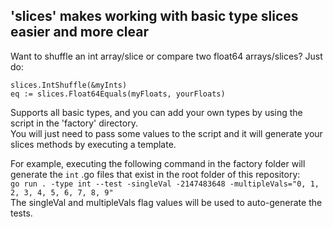 ## 'slices' makes working with basic type slices easier and more clear

Want to shuffle an int array/slice or compare two float64 arrays/slices? Just do:

`slices.IntShuffle(&myInts)`  
`eq := slices.Float64Equals(myFloats, yourFloats)`

Supports all basic types, and you can add your own types by using the script in the 'factory' directory.  
You will just need to pass some values to the script and it will generate your slices methods by executing a template.

For example, executing the following command in the factory folder will generate the `int` .go files that exist in the root folder of this repository:  
`go run . -type int --test -singleVal -2147483648 -multipleVals="0, 1, 2, 3, 4, 5, 6, 7, 8, 9"`  
The singleVal and multipleVals flag values will be used to auto-generate the tests.
